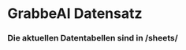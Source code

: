 # GrabbeAI Datensatz
### Die aktuellen Datentabellen sind in /sheets/















































